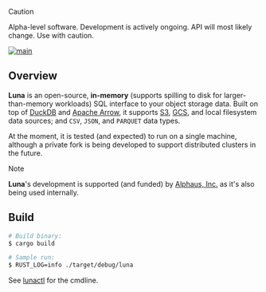> [!CAUTION]
> Alpha-level software. Development is actively ongoing. API will most likely change. Use with caution.

[![main](https://github.com/flowerinthenight/luna/actions/workflows/main.yml/badge.svg)](https://github.com/flowerinthenight/luna/actions/workflows/main.yml)

## Overview

**Luna** is an open-source, **in-memory** (supports spilling to disk for larger-than-memory workloads) SQL interface to your object storage data. Built on top of [DuckDB](https://duckdb.org/) and [Apache Arrow](https://arrow.apache.org/), it supports  [S3](https://aws.amazon.com/s3/), [GCS](https://cloud.google.com/storage?hl=en), and local filesystem data sources; and `CSV`, `JSON`, and `PARQUET` data types.

At the moment, it is tested (and expected) to run on a single machine, although a private fork is being developed to support distributed clusters in the future.

> [!NOTE]
> **Luna**'s development is supported (and funded) by [Alphaus, Inc.](https://www.alphaus.cloud/en/) as it's also being used internally.

## Build

```sh
# Build binary:
$ cargo build

# Sample run:
$ RUST_LOG=info ./target/debug/luna
```

See [lunactl](https://github.com/flowerinthenight/lunactl/) for the cmdline.
